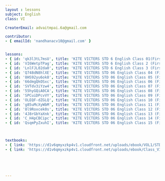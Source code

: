 ```yaml
--- 
layout : lessons 
subject: English
class: VI

CreaterEmail: advaitmpai.6a@gmail.com

contributor: 
- { emailId: 'nandhanacv10@gmail.com' }


lessons: 
- { id: 'qk3l3tL7msU', title: 'KITE VICTERS STD 6 English Class 01(First Bell-ഫസ്റ്റ് ബെല്‍)' }
- { id: 'VI6WetpTPag', title: 'KITE VICTERS STD 6 English Class 2 (First Bell-ഫസ്റ്റ് ബെല്‍)' }
- { id: 'LnlFJL02da0', title: 'KITE VICTERS STD 6 English Class 3 (First Bell-ഫസ്റ്റ് ബെല്‍)' }
- { id: 'Q748dN8hlXE', title: 'KITE VICTERS STD 06 English Class 04 (First Bell-ഫസ്റ്റ് ബെല്‍)' }
- { id: '8HS92yu6ok8', title: 'KITE VICTERS STD 06 English Class 05 (First Bell-ഫസ്റ്റ് ബെല്‍)' }
- { id: '66dmgQkOSxc', title: 'KITE VICTERS STD 06 English Class 06 (First Bell-ഫസ്റ്റ് ബെല്‍)' }
- { id: 'SVTdv3iYzw4', title: 'KITE VICTERS STD 06 English Class 07 (First Bell-ഫസ്റ്റ് ബെല്‍)' }
- { id: '55hyGQiA0CA', title: 'KITE VICTERS STD 06 English Class 08 (First Bell-ഫസ്റ്റ് ബെല്‍)' }
- { id: 'SPCuiDPcvVY', title: 'KITE VICTERS STD 06 English Class 09 (First Bell-ഫസ്റ്റ് ബെല്‍)' }
- { id: 'OLEQF-dZGLQ', title: 'KITE VICTERS STD 06 English Class 10 (First Bell-ഫസ്റ്റ് ബെല്‍)' }
- { id: 'g85uMcXyWbM', title: 'KITE VICTERS STD 06 English Class 11 (First Bell-ഫസ്റ്റ് ബെല്‍)' }
- { id: '8l9Roxcek0s', title: 'KITE VICTERS STD 06 English Class 12 (First Bell-ഫസ്റ്റ് ബെല്‍)' }
- { id: '4J8rGbYaXnk', title: 'KITE VICTERS STD 06 English Class 13 (First Bell-ഫസ്റ്റ് ബെല്‍)' }
- { id: 'C_H4pCBCipc', title: 'KITE VICTERS STD 06 English Class 14 (First Bell-ഫസ്റ്റ് ബെല്‍)' }
- { id: 'QsqmPyZxuhI', title: 'KITE VICTERS STD 06 English Class 15 (First Bell-ഫസ്റ്റ് ബെല്‍)' }



textbooks:
- { link: 'https://d1v6qmyxzkp4v1.cloudfront.net/uploads/ebook/VOL1/STD6/KeralaReaderEnglish/KeralaReaderEnglish.pdf', title: 'English part 1' , medium: 'English' }
- { link: 'https://d1v6qmyxzkp4v1.cloudfront.net/uploads/ebook/Class_VI/English_Vol_II/English6.pdf', title: 'English part 2' , medium: 'English' }





--- 
```


